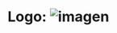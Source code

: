 # Logo: ![imagen](https://user-images.githubusercontent.com/114259588/199375774-0ec09a04-f8db-439a-9176-fb58f3c98193.png)
